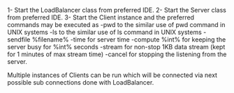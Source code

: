 1- Start the LoadBalancer class from preferred IDE.
2- Start the Server class from preferred IDE.
3- Start the Client instance and the preferred commands may be executed as
-pwd to the similar use of pwd command in UNIX systems
-ls to the similar use of ls command in UNIX systems
-sendfile %filename%
-time for server time
-compute %int% for keeping the server busy for %int% seconds
-stream for non-stop 1KB data stream (kept for 1 minutes of max stream time)
-cancel for stopping the listening from the server.

Multiple instances of Clients can be run which will be connected via next possible sub connections done with LoadBalancer.